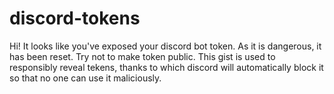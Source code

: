 # discord-tokens
Hi! It looks like you've exposed your discord bot token. As it is dangerous, it has been reset. Try not to make token public. This gist is used to responsibly reveal tekens, thanks to which discord will automatically block it so that no one can use it maliciously. 
